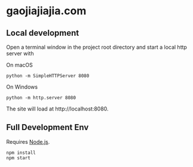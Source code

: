# gaojiajiajia.com

## Local development

Open a terminal window in the project root directory
and start a local http server with

On macOS

```
python -m SimpleHTTPServer 8080
```

On Windows

```
python -m http.server 8080
```

The site will load at http://localhost:8080.

## Full Development Env

Requires [Node.js].

```
npm install
npm start
```

[Node.js]: https://nodejs.org/
